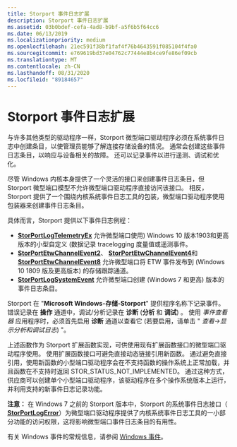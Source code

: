 ```yaml
---
title: Storport 事件日志扩展
description: Storport 事件日志扩展
ms.assetid: 03b0bdef-cefa-4ad8-b9bf-a5f6b5f64cc6
ms.date: 06/13/2019
ms.localizationpriority: medium
ms.openlocfilehash: 21ec591f38bf1faf4f76b4643591f085104f4fa0
ms.sourcegitcommit: e769619bd37e04762c77444e8b4ce9fe86ef09cb
ms.translationtype: MT
ms.contentlocale: zh-CN
ms.lasthandoff: 08/31/2020
ms.locfileid: "89184657"
---
```

# <a name="storport-event-log-extensions"></a>Storport 事件日志扩展

与许多其他类型的驱动程序一样，Storport 微型端口驱动程序必须在系统事件日志中创建条目，以使管理员能够了解连接存储设备的情况。 通常会创建这些事件日志条目，以响应与设备相关的故障。 还可以记录事件以进行遥测、调试和优化。

尽管 Windows 内核本身提供了一个灵活的接口来创建事件日志条目，但 Storport 微型端口模型不允许微型端口驱动程序直接访问该接口。 相反，Storport 提供了一个围绕内核系统事件日志工具的包装，微型端口驱动程序使用包装器来创建事件日志条目。

具体而言，Storport 提供以下事件日志例程：

* [**StorPortLogTelemetryEx**](/windows-hardware/drivers/ddi/storport/nf-storport-storportlogtelemetryex) 允许微型端口使用) Windows 10 版本1903和更高版本的小型自定义 (数据记录 tracelogging 度量值或遥测事件。
* [**StorPortEtwChannelEvent2**](/windows-hardware/drivers/ddi/storport/nf-storport-storportetwevent2)、 [**StorPortEtwChannelEvent4**](/windows-hardware/drivers/ddi/storport/nf-storport-storportetwevent4)和 [**StorPortEtwChannelEvent8**](/windows-hardware/drivers/ddi/storport/nf-storport-storportetwevent8) 允许微型端口将 ETW 事件发布到 (Windows 10 1809 版及更高版本) 的存储跟踪通道。
* [**StorPortLogSystemEvent**](/windows-hardware/drivers/ddi/storport/nf-storport-storportlogsystemevent) 允许微型端口创建 (Windows 7 和更高) 版本的事件日志条目。

Storport 在 "**Microsoft Windows-存储-Storport**" 提供程序名称下记录事件。 错误记录在 **操作** 通道中，调试/分析记录在 **诊断** (**分析** 和 **调试**) 。 使用 *事件查看器* 应用程序时，必须首先启用 **诊断** 通道以查看它 (若要启用，请单击 " *查看->显示分析和调试日志*) "。

 上述函数作为 Storport 扩展函数实现，可供使用现有扩展函数接口的微型端口驱动程序使用。 使用扩展函数接口可避免直接动态链接引用新函数。 通过避免直接引用，使用新函数的小型端口驱动程序会在不支持函数的操作系统上正常加载，并且函数在不支持时返回 STOR_STATUS_NOT_IMPLEMENTED。 通过这种方式，供应商可以创建单个小型端口驱动程序，该驱动程序在多个操作系统版本上运行，并利用支持的新事件日志记录功能。

**注意：** 在 Windows 7 之前的 Storport 版本中，Storport 的系统事件日志接口（ [**StorPortLogError**](/windows-hardware/drivers/ddi/storport/nf-storport-storportlogerror)）为微型端口驱动程序提供了内核系统事件日志工具的一小部分功能的访问权限，这将影响微型端口事件日志条目的有用性。

有关 Windows 事件的常规信息，请参阅 [Windows 事件](/windows/desktop/Events/windows-events)。